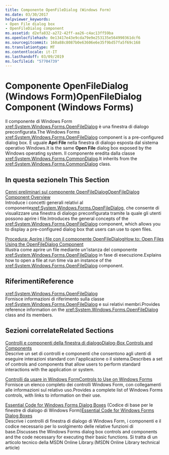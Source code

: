 ```yaml
---
title: Componente OpenFileDialog (Windows Form)
ms.date: 03/30/2017
helpviewer_keywords:
- Open File dialog box
- OpenFileDialog component
ms.assetid: d2efa832-a272-42ff-aa26-c4ac13ff59ba
ms.openlocfilehash: 0e13417e43e9cda79e9e253135e564990361dcf6
ms.sourcegitcommit: 160a88c8087b0e63606e6e35f9bd57fa5f69c168
ms.translationtype: MT
ms.contentlocale: it-IT
ms.lasthandoff: 03/09/2019
ms.locfileid: "57704739"
---
```

# <a name="openfiledialog-component-windows-forms"></a><span data-ttu-id="e077f-102">Componente OpenFileDialog (Windows Form)</span><span class="sxs-lookup"><span data-stu-id="e077f-102">OpenFileDialog Component (Windows Forms)</span></span>
<span data-ttu-id="e077f-103">Il componente di Windows Form <xref:System.Windows.Forms.OpenFileDialog> è una finestra di dialogo preconfigurata.</span><span class="sxs-lookup"><span data-stu-id="e077f-103">The Windows Forms <xref:System.Windows.Forms.OpenFileDialog> component is a pre-configured dialog box.</span></span> <span data-ttu-id="e077f-104">È uguale **Apri File** nella finestra di dialogo esposta dal sistema operativo Windows.</span><span class="sxs-lookup"><span data-stu-id="e077f-104">It is the same **Open File** dialog box exposed by the Windows operating system.</span></span> <span data-ttu-id="e077f-105">Il componente eredita dalla classe <xref:System.Windows.Forms.CommonDialog>.</span><span class="sxs-lookup"><span data-stu-id="e077f-105">It inherits from the <xref:System.Windows.Forms.CommonDialog> class.</span></span>  
  
## <a name="in-this-section"></a><span data-ttu-id="e077f-106">In questa sezione</span><span class="sxs-lookup"><span data-stu-id="e077f-106">In This Section</span></span>  
 [<span data-ttu-id="e077f-107">Cenni preliminari sul componente OpenFileDialog</span><span class="sxs-lookup"><span data-stu-id="e077f-107">OpenFileDialog Component Overview</span></span>](openfiledialog-component-overview-windows-forms.md)  
 <span data-ttu-id="e077f-108">Introduce i concetti generali relativi al componente<xref:System.Windows.Forms.OpenFileDialog>, che consente di visualizzare una finestra di dialogo preconfigurata tramite la quale gli utenti possono aprire i file.</span><span class="sxs-lookup"><span data-stu-id="e077f-108">Introduces the general concepts of the <xref:System.Windows.Forms.OpenFileDialog> component, which allows you to display a pre-configured dialog box that users can use to open files.</span></span>  
  
 [<span data-ttu-id="e077f-109">Procedura: Aprire i file con il componente OpenFileDialog</span><span class="sxs-lookup"><span data-stu-id="e077f-109">How to: Open Files Using the OpenFileDialog Component</span></span>](how-to-open-files-using-the-openfiledialog-component.md)  
 <span data-ttu-id="e077f-110">Illustra come aprire un file mediante un'istanza del componente <xref:System.Windows.Forms.OpenFileDialog> in fase di esecuzione.</span><span class="sxs-lookup"><span data-stu-id="e077f-110">Explains how to open a file at run time via an instance of the <xref:System.Windows.Forms.OpenFileDialog> component.</span></span>  
  
## <a name="reference"></a><span data-ttu-id="e077f-111">Riferimenti</span><span class="sxs-lookup"><span data-stu-id="e077f-111">Reference</span></span>  
 <xref:System.Windows.Forms.OpenFileDialog>  
 <span data-ttu-id="e077f-112">Fornisce informazioni di riferimento sulla classe <xref:System.Windows.Forms.OpenFileDialog> e sui relativi membri.</span><span class="sxs-lookup"><span data-stu-id="e077f-112">Provides reference information on the <xref:System.Windows.Forms.OpenFileDialog> class and its members.</span></span>  
  
## <a name="related-sections"></a><span data-ttu-id="e077f-113">Sezioni correlate</span><span class="sxs-lookup"><span data-stu-id="e077f-113">Related Sections</span></span>  
 [<span data-ttu-id="e077f-114">Controlli e componenti della finestra di dialogo</span><span class="sxs-lookup"><span data-stu-id="e077f-114">Dialog-Box Controls and Components</span></span>](dialog-box-controls-and-components-windows-forms.md)  
 <span data-ttu-id="e077f-115">Descrive un set di controlli e componenti che consentono agli utenti di eseguire interazioni standard con l'applicazione o il sistema.</span><span class="sxs-lookup"><span data-stu-id="e077f-115">Describes a set of controls and components that allow users to perform standard interactions with the application or system.</span></span>  
  
 [<span data-ttu-id="e077f-116">Controlli da usare in Windows Form</span><span class="sxs-lookup"><span data-stu-id="e077f-116">Controls to Use on Windows Forms</span></span>](controls-to-use-on-windows-forms.md)  
 <span data-ttu-id="e077f-117">Fornisce un elenco completo dei controlli Windows Form, con collegamenti alle informazioni sul relativo uso.</span><span class="sxs-lookup"><span data-stu-id="e077f-117">Provides a complete list of Windows Forms controls, with links to information on their use.</span></span>  
  
 <span data-ttu-id="e077f-118">[Essential Code for Windows Forms Dialog Boxes](https://go.microsoft.com/fwlink/?LinkID=102575) (Codice di base per le finestre di dialogo di Windows Form)</span><span class="sxs-lookup"><span data-stu-id="e077f-118">[Essential Code for Windows Forms Dialog Boxes](https://go.microsoft.com/fwlink/?LinkID=102575)</span></span>  
 <span data-ttu-id="e077f-119">Descrive i controlli di finestra di dialogo di Windows Form, i componenti e il codice necessario per lo svolgimento delle relative funzioni di base.</span><span class="sxs-lookup"><span data-stu-id="e077f-119">Discusses the Windows Forms dialog box controls and components and the code necessary for executing their basic functions.</span></span> <span data-ttu-id="e077f-120">Si tratta di un articolo tecnico della MSDN Online Library.</span><span class="sxs-lookup"><span data-stu-id="e077f-120">(MSDN Online Library technical article)</span></span>
